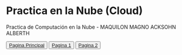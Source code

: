 # Practica en la Nube (Cloud)
Practica de Computación en la Nube - MAQUILON MAGNO ACKSOHN ALBERTH

<button><a href="index.html">Pagina Principal</a></button>
<button><a href="page1.html">Pagina 1</a></button>
<button><a href="page2.html">Pagina 2</a></button>

